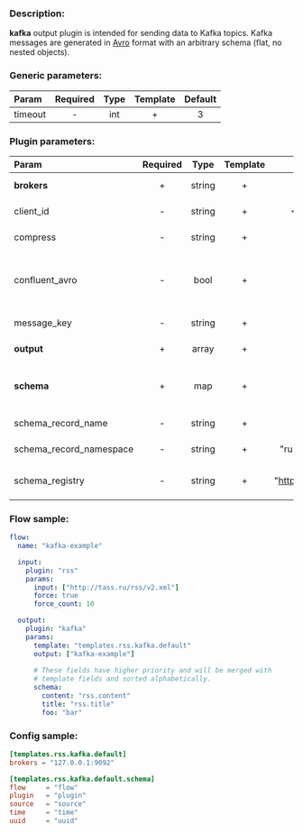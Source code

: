 ### Description:

**kafka** output plugin is intended for sending data to Kafka topics.
Kafka messages are generated in
[Avro](https://en.wikipedia.org/wiki/Apache_Avro) format with an
arbitrary schema (flat, no nested objects).


### Generic parameters:

| Param   | Required | Type | Template | Default |
|:--------|:--------:|:----:|:--------:|:-------:|
| timeout |    -     | int  |    +     |    3    |


### Plugin parameters:

| Param                   | Required |  Type  | Template |         Default         |          Example           | Description                                                                                                                           |
|:------------------------|:--------:|:------:|:--------:|:-----------------------:|:--------------------------:|:--------------------------------------------------------------------------------------------------------------------------------------|
| **brokers**             |    +     | string |    +     |           ""            | "127.0.0.1:9092,host:1111" | List of Kafka brokers.                                                                                                                |
| client_id               |    -     | string |    +     |       <FLOW_NAME>       |         "gosquito"         | Client identification.                                                                                                                |
| compress                |    -     | string |    +     |         "none"          |           "zstd"           | Compression algorithm.                                                                                                                |
| confluent_avro          |    -     |  bool  |    +     |          false          |            true            | Send [Confluent Avro (magic byte + schema)](https://docs.confluent.io/current/schema-registry/serdes-develop/index.html#wire-format). |
| message_key             |    -     | string |    +     |         "none"          |         "partkey1"         | Message partition key.                                                                                                                |
| **output**              |    +     | array  |    +     |           []            |          ["news"]          | List of Kafka topics.                                                                                                                 |
| **schema**              |    +     |  map   |    +     |          map[]          |        see example         | Dynamic schema for Kafka messages.                                                                                                    |
| schema_record_name      |    -     | string |    +     |       "DataItem"        |          "event"           | [Avro record name](http://avro.apache.org/docs/current/spec.html).                                                                    |
| schema_record_namespace |    -     | string |    +     | "ru.livelace.gosquito"  |       "com.example"        | [Avro record namespace](http://avro.apache.org/docs/current/spec.html).                                                               |
| schema_registry         |    -     | string |    +     | "http://127.0.0.1:8081" | "https://host.example.com" | [Confluent schema registry](https://docs.confluent.io/current/schema-registry/index.html).                                            |


### Flow sample:

```yaml
flow:
  name: "kafka-example"

  input:
    plugin: "rss"
    params:
      input: ["http://tass.ru/rss/v2.xml"]
      force: true
      force_count: 10

  output:
    plugin: "kafka"
    params:
      template: "templates.rss.kafka.default"
      output: ["kafka-example"]
      
      # These fields have higher priority and will be merged with 
      # template fields and sorted alphabetically. 
      schema:
        content: "rss.content"
        title: "rss.title"
        foo: "bar"
```

### Config sample:

```toml
[templates.rss.kafka.default]
brokers = "127.0.0.1:9092"

[templates.rss.kafka.default.schema]
flow     = "flow"
plugin   = "plugin"
source   = "source"
time     = "time"
uuid     = "uuid"
```

